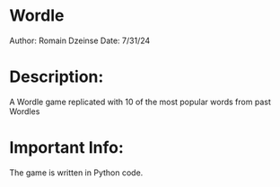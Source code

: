# Wordle
Author: Romain Dzeinse
Date: 7/31/24

# Description:
  A Wordle game replicated with 10 of the most popular words from past Wordles

# Important Info:
  The game is written in Python code.
